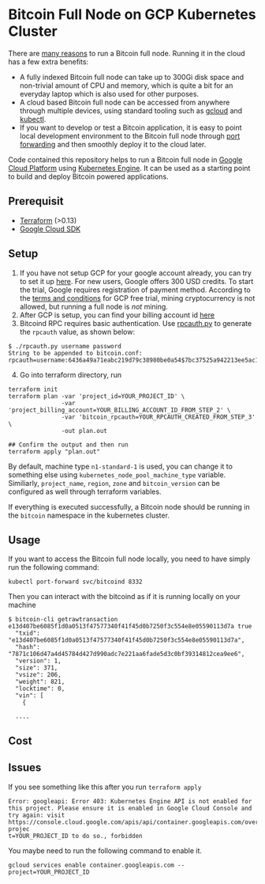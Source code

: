 # Bitcoin Full Node on GCP Kubernetes Cluster

There are [many reasons](https://blog.keys.casa/why-run-a-node/) to
run a Bitcoin full node. Running it in the cloud has a few extra
benefits:

- A fully indexed Bitcoin full node can take up to 300Gi disk space
  and non-trivial amount of CPU and memory, which is quite a bit for an
  everyday laptop which is also used for other purposes.
- A cloud based Bitcoin full node can be accessed from anywhere
  through multiple devices, using standard tooling such as
  [gcloud](https://cloud.google.com/sdk/gcloud/) and
  [kubectl](https://kubernetes.io/docs/reference/kubectl/overview/).
- If you want to develop or test a Bitcoin application, it is easy to point
  local development environment to the Bitcoin full node through [port
  forwarding](https://kubernetes.io/docs/tasks/access-application-cluster/port-forward-access-application-cluster/)
  and then smoothly deploy it to the cloud later.

Code contained this repository helps to run a Bitcoin full node in
[Google Cloud Platform](https://cloud.google.com/) using [Kubernetes
Engine](https://cloud.google.com/kubernetes-engine/). It can be used
as a starting point to build and deploy Bitcoin powered applications.

## Prerequisit

* [Terraform](https://www.terraform.io/) (>0.13)
* [Google Cloud SDK](https://cloud.google.com/sdk/)

## Setup

1. If you have not setup GCP for your google account already, you can
   try to set it up [here](https://cloud.google.com/gcp/). For new
   users, Google offers 300 USD credits. To start the trial, Google
   requires registration of payment method. According to the [terms
   and conditions](https://cloud.google.com/terms/free-trial/) for GCP
   free trial, mining cryptocurrency is not allowed, but running a
   full node is *not* mining.
2. After GCP is setup, you can find your billing account id
   [here](https://console.cloud.google.com/billing)
3. Bitcoind RPC requires basic authentication. Use
   [rpcauth.py](rpcauth.py) to generate the `rpcauth` value, as shown below:
   
```
$ ./rpcauth.py username password
String to be appended to bitcoin.conf:
rpcauth=username:6436a49a71eabc219d79c38980be0a54$7bc37525a942213ee5ac1ae8cf7f802616b96bf2dd01a1e0121629be86c5d425
```

4. Go into terraform directory, run

```
terraform init
terraform plan -var 'project_id=YOUR_PROJECT_ID' \
               -var 'project_billing_account=YOUR_BILLING_ACCOUNT_ID_FROM_STEP_2' \
               -var 'bitcoin_rpcauth=YOUR_RPCAUTH_CREATED_FROM_STEP_3' \
               -out plan.out
               
## Confirm the output and then run
terraform apply "plan.out"
```

By default, machine type `n1-standard-1` is used, you can change it to
something else using `kubernetes_node_pool_machine_type`
variable. Similiarly, `project_name`, `region`, `zone` and
`bitcoin_version` can be configured as well through terraform
variables.

If everything is executed successfully, a Bitcoin node should be
running in the `bitcoin` namespace in the kubernetes cluster.

## Usage

If you want to access the Bitcoin full node locally, you need to have simply run the
following command:

```
kubectl port-forward svc/bitcoind 8332
```
Then you can interact with the bitcoind as if it is running locally on
your machine

```
$ bitcoin-cli getrawtransaction e13d407be6085f1d0a0513f47577340f41f45d0b7250f3c554e8e05590113d7a true
  "txid": "e13d407be6085f1d0a0513f47577340f41f45d0b7250f3c554e8e05590113d7a",
  "hash": "7871c106d47a4d45784d427d990adc7e221aa6fade5d3c0bf39314812cea9ee6",
  "version": 1,
  "size": 371,
  "vsize": 206,
  "weight": 821,
  "locktime": 0,
  "vin": [
    {

  ....
```

## Cost

## Issues

If you see something like this after you run `terraform apply`

```
Error: googleapi: Error 403: Kubernetes Engine API is not enabled for this project. Please ensure it is enabled in Google Cloud Console and try again: visit https://console.cloud.google.com/apis/api/container.googleapis.com/overview?projec
t=YOUR_PROJECT_ID to do so., forbidden
```

You maybe need to run the following command to enable it.

```
gcloud services enable container.googleapis.com --project=YOUR_PROJECT_ID
```